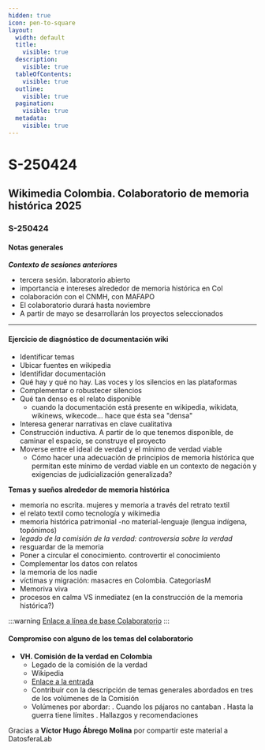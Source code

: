 ```yaml
---
hidden: true
icon: pen-to-square
layout:
  width: default
  title:
    visible: true
  description:
    visible: true
  tableOfContents:
    visible: true
  outline:
    visible: true
  pagination:
    visible: true
  metadata:
    visible: true
---
```


# S-250424

## Wikimedia Colombia. Colaboratorio de memoria histórica 2025

### S-250424

#### Notas generales

_**Contexto de sesiones anteriores**_

* tercera sesión. laboratorio abierto
* importancia e intereses alrededor de memoria histórica en Col
* colaboración con el CNMH, con MAFAPO
* El colaboratorio durará hasta noviembre
* A partir de mayo se desarrollarán los proyectos seleccionados

***

#### Ejercicio de diagnóstico de documentación wiki

* Identificar temas
* Ubicar fuentes en wikipedia
* Identifidar documentación
* Qué hay y qué no hay. Las voces y los silencios en las plataformas
* Complementar o robustecer silencios
* Qué tan denso es el relato disponible
  * cuando la documentación está presente en wikipedia, wikidata, wikinews, wikecode... hace que ésta sea "densa"
* Interesa generar narrativas en clave cualitativa
* Construcción inductiva. A partir de lo que tenemos disponible, de caminar el espacio, se construye el proyecto
* Moverse entre el ideal de verdad y el mínimo de verdad viable
  * Cómo hacer una adecuación de principios de memoria histórica que permitan este mínimo de verdad viable en un contexto de negación y exigencias de judicialización generalizada?

**Temas y sueños alrededor de memoria histórica**

* memoria no escrita. mujeres y memoria a través del retrato textil
* el relato textil como tecnología y wikimedia
* memoria histórica patrimonial -no material-lenguaje (lengua indígena, topónimos)
* _legado de la comisión de la verdad: controversia sobre la verdad_
* resguardar de la memoria
* Poner a circular el conocimiento. controvertir el conocimiento
* Complementar los datos con relatos
* la memoria de los nadie
* víctimas y migración: masacres en Colombia. CategoríasM
* Memoriva viva
* procesos en calma VS inmediatez (en la construcción de la memoria histórica?)

:::warning [Enlace a línea de base Colaboratorio](https://docs.google.com/spreadsheets/d/1hInatmDswwEJ5zmGbpOo3cyG3iPABDvfrkFRbtgE9jE/edit?usp=sharing) :::

#### Compromiso con alguno de los temas del colaboratorio

* **VH. Comisión de la verdad en Colombia**
  * Legado de la comisión de la verdad
  * Wikipedia
  * [Enlace a la entrada](https://es.wikipedia.org/wiki/Comisi%C3%B3n_de_la_Verdad_\(Colombia\))
  * Contribuir con la descripción de temas generales abordados en tres de los volúmenes de la Comisión
  * Volúmenes por abordar: . Cuando los pájaros no cantaban . Hasta la guerra tiene límites . Hallazgos y recomendaciones



Gracias a **Víctor Hugo Ábrego Molina** por compartir este material a DatosferaLab
